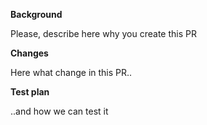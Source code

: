 **Background**

Please, describe here why you create this PR

**Changes**

Here what change in this PR..

**Test plan**

..and how we can test it
